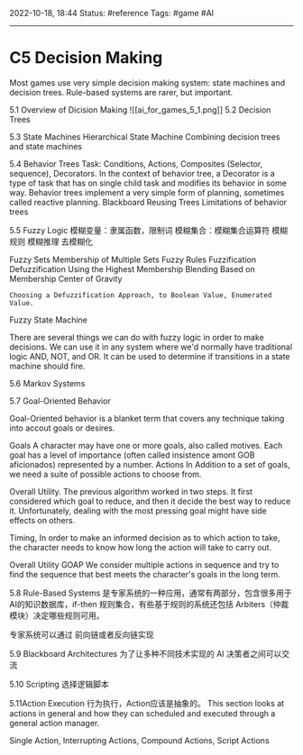 2022-10-18, 18:44
Status: #reference 
Tags: #game #AI 

---
# C5 Decision Making

Most games use very simple decision making system: state machines and decision trees. Rule-based systems are rarer, but important.

5.1 Overview of Dicision Making
![[ai_for_games_5_1.png]]
5.2 Decision Trees

5.3 State Machines
Hierarchical State Machine
Combining decision trees and state machines

5.4 Behavior Trees
Task: Conditions, Actions, Composites (Selector, sequence), Decorators.
In the context of behavior tree, a Decorator is a type of task that has on single child task and modifies its behavior in some way.
Behavior trees implement a very simple form of planning, sometimes called reactive planning.
Blackboard
Reusing Trees
Limitations of behavior trees

5.5 Fuzzy Logic
模糊变量：隶属函数，限制词
模糊集合：模糊集合运算符
模糊规则
模糊推理
去模糊化

Fuzzy Sets
Membership of Multiple Sets 
Fuzzy Rules
Fuzzification
Defuzzification
    Using the Highest Membership
    Blending Based on Membership
    Center of Gravity
    
    Choosing a Defuzzification Approach, to Boolean Value, Enumerated Value.

Fuzzy State Machine

There are several things we can do with fuzzy logic in order to make decisions. We can use it in any system where we'd normally have traditional logic AND, NOT, and OR. It can be used to determine if transitions in a state machine should fire.


5.6 Markov Systems

5.7 Goal-Oriented Behavior

Goal-Oriented behavior is a blanket term that covers any technique taking into accout goals or desires.

Goals
    A character may have one or more goals, also called motives. Each goal has a level of importance (often called insistence amont GOB aficionados) represented by a number.
Actions
    In Addition to a set of goals, we need a suite of possible actions to choose from.

Overall Utility. The previous algorithm worked in two steps. It first considered which goal to reduce, and then it decide the best way to reduce it. Unfortunately, dealing with the most pressing goal might have side effects on others.

Timing, In order to make an informed decision as to which action to take, the character needs to know how long the action will take to carry out.

Overall Utility GOAP
We consider multiple actions in sequence and try to find the sequence that best meets the character's goals in the long term.


5.8 Rule-Based Systems
是专家系统的一种应用，通常有两部分，包含很多用于AI的知识数据库，if-then 规则集合，有些基于规则的系统还包括 Arbiters（仲裁模块）决定哪些规则可用。

专家系统可以通过 前向链或者反向链实现

5.9 Blackboard Architectures
为了让多种不同技术实现的 AI 决策者之间可以交流

5.10 Scripting
选择逻辑脚本

5.11Action Execution
行为执行，Action应该是抽象的。
This section looks at actions in general and how they can scheduled and executed through a general action manager.

Single Action, Interrupting Actions, Compound Actions, Script Actions
